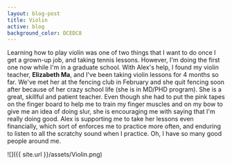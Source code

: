 ```yaml
---
layout: blog-post
title: Violin
active: blog
background_color: DCEDC8
---
```


Learning how to play violin was one of two things that I want to do once I get a grown-up job, and taking tennis lessons. However, I'm doing the first one now while I'm in a graduate school. With Alex's help, I found my violin teacher, **Elizabeth Ma**, and I've been taking violin lessons for 4 months so far. We've met her at the fencing club in February and she quit fencing soon after because of her crazy school life (she is in MD/PHD program). She is a great, skillful and patient teacher. Even though she had to put the pink tapes on the finger board to help me to train my finger muscles and on my bow to give me an idea of doing slur, she is encouraging me with saying that I'm really doing good. Alex is supporting me to take her lessons even financially, which sort of enforces me to practice more often, and enduring to listen to all the scratchy sound when I practice. Oh, I have so many good people around me.

![]({{ site.url }}/assets/Violin.png)
